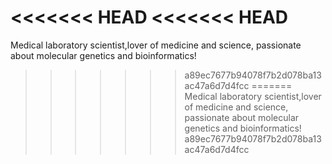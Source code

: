 <<<<<<< HEAD
<<<<<<< HEAD
=======
Medical laboratory scientist,lover of medicine and science, passionate about molecular genetics and bioinformatics!
>>>>>>> a89ec7677b94078f7b2d078ba13ac47a6d7d4fcc
=======
Medical laboratory scientist,lover of medicine and science, passionate about molecular genetics and bioinformatics!
>>>>>>> a89ec7677b94078f7b2d078ba13ac47a6d7d4fcc
